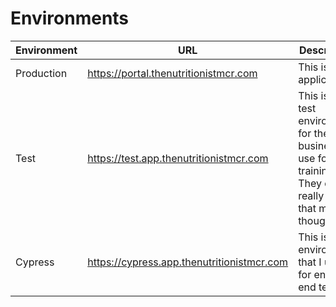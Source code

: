 # Environments

| Environment | URL                                          | Description                                                                                                |
| ----------- | -------------------------------------------- | ---------------------------------------------------------------------------------------------------------- |
| Production  | <https://portal.thenutritionistmcr.com>      | This is the application                                                                                    |
| Test        | <https://test.app.thenutritionistmcr.com>    | This is a test environment for the business to use for training. They don't really use it that much though |
| Cypress     | <https://cypress.app.thenutritionistmcr.com> | This is the environment that I use for end to end testing                                                  |
